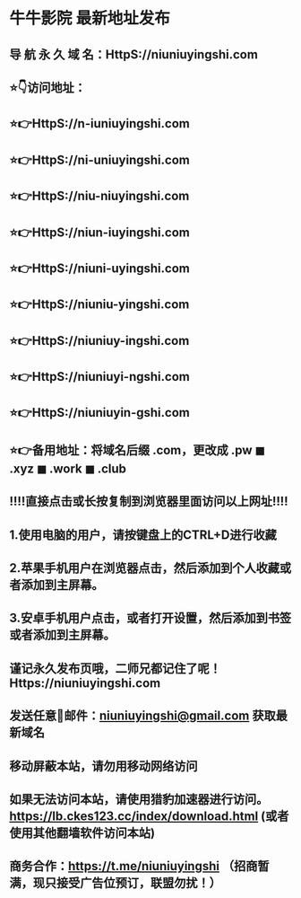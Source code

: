 # 牛牛影院 最新地址发布 
## 导 航 永 久 域 名：HttpS://niuniuyingshi.com
##
## ⭐️👇访问地址：
## ⭐️👉HttpS://n-iuniuyingshi.com 
## ⭐️👉HttpS://ni-uniuyingshi.com
## ⭐️👉HttpS://niu-niuyingshi.com
## ⭐️👉HttpS://niun-iuyingshi.com
## ⭐️👉HttpS://niuni-uyingshi.com
## ⭐️👉HttpS://niuniu-yingshi.com
## ⭐️👉HttpS://niuniuy-ingshi.com
## ⭐️👉HttpS://niuniuyi-ngshi.com
## ⭐️👉HttpS://niuniuyin-gshi.com
##
## ⭐️👉备用地址：将域名后缀 .com，更改成 .pw ◼ .xyz ◼ .work ◼ .club
##
## ‼️‼️直接点击或长按复制到浏览器里面访问以上网址‼️‼️ 
##
##
## 1.使用电脑的用户，请按键盘上的CTRL+D进行收藏
## 2.苹果手机用户在浏览器点击，然后添加到个人收藏或者添加到主屏幕。
## 3.安卓手机用户点击，或者打开设置，然后添加到书签或者添加到主屏幕。
##
## 谨记永久发布页哦，二师兄都记住了呢！Https://niuniuyingshi.com

## 发送任意📧邮件：niuniuyingshi@gmail.com 获取最新域名
##
## **移动屏蔽本站，请勿用移动网络访问**
## 如果无法访问本站，请使用猎豹加速器进行访问。https://lb.ckes123.cc/index/download.html  (或者使用其他翻墙软件访问本站)
##
## 商务合作：https://t.me/niuniuyingshi （招商暂满，现只接受广告位预订，联盟勿扰！）


